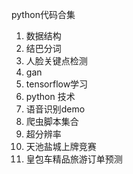 python代码合集

1. 数据结构
2. 结巴分词
3. 人脸关键点检测
4. gan
5. tensorflow学习
6. python 技术
7. 语音识别demo
8. 爬虫脚本集合
9. 超分辨率
10. 天池盐城上牌竞赛
11. 皇包车精品旅游订单预测